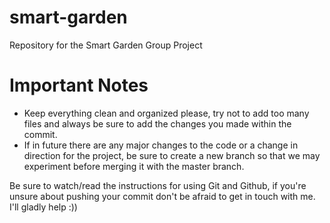 # smart-garden
Repository for the Smart Garden Group Project

# Important Notes
- Keep everything clean and organized please, try not to add too many files and always be sure to add the changes you made within the commit.
- If in future there are any major changes to the code or a change in direction for the project, be sure to create a new branch so that we may experiment before merging it with the master branch.

Be sure to watch/read the instructions for using Git and Github, if you're unsure about pushing your commit don't be afraid to get in touch with me. I'll gladly help :))
